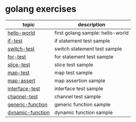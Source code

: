 # golang exercises

|topic|description|
|----|----|
|[hello-world](./hello-world/hello_world.go)|first golang sample: hello-world|
|[if-test](./if-test/if_test.go)|if statement test sample|
|[switch-test](./switch-test/switch_test.go)|switch statement test sample|
|[for-test](./for-test/for_test.go)|for statement test sample|
|[slice-test](./slice-test/slice_test.go)|slice test sample|
|[map-test](./map-test/map_test.go)|map test sample|
|[map-assert](./map-assert/map_assert.go)|map assertion sample|
|[interface-test](./interface-test/interface_test.go)|interface test sample|
|[channel-test](./channel-test/channel_test.go)|channel test sample|
|[generic-function](./generic-function/generic_func.go)|generic function sample|
|[dynamic-function](./dynamic-function/dynamic_func.go)|dynamic function sample|

